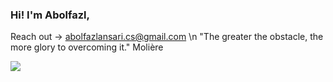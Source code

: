 ### Hi! I'm Abolfazl,


Reach out -> abolfazlansari.cs@gmail.com \n
"The greater the obstacle, the more glory to overcoming it." Molière 

<img src="https://github-readme-stats.vercel.app/api?username=abolfazlaansari&&show_icons=true&title_color=ffffff&icon_color=bb2acf&text_color=daf7dc&bg_color=191919">
